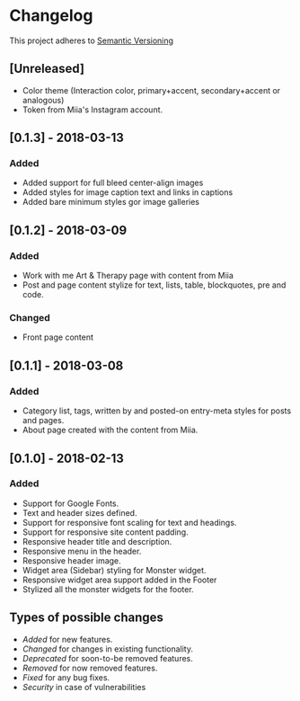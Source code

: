 # Changelog

This project adheres to [Semantic Versioning](http://semver.org/spec/v2.0.0.html)

## [Unreleased]
- Color theme (Interaction color, primary+accent, secondary+accent or analogous)
- Token from Miia's Instagram account. 

## [0.1.3] - 2018-03-13
### Added
- Added support for full bleed center-align images
- Added styles for image caption text and links in captions
- Added bare minimum styles gor image galleries

## [0.1.2] - 2018-03-09
### Added
- Work with me Art & Therapy page with content from Miia
- Post and page content stylize for text, lists, table, blockquotes, pre and code. 

### Changed
- Front page content

## [0.1.1] - 2018-03-08
### Added
- Category list, tags, written by and posted-on entry-meta styles for posts and pages. 
- About page created with the content from Miia. 

## [0.1.0] - 2018-02-13
### Added
- Support for Google Fonts.
- Text and header sizes defined.
- Support for responsive font scaling for text and headings.
- Support for responsive site content padding.
- Responsive header title and description.
- Responsive menu in the header.
- Responsive header image.
- Widget area (Sidebar) styling for Monster widget.
- Responsive widget area support added in the Footer
- Stylized all the monster widgets for the footer.



## Types of possible changes

- *Added* for new features.
- *Changed* for changes in existing functionality.
- *Deprecated* for soon-to-be removed features.
- *Removed* for now removed features.
- *Fixed* for any bug fixes.
- *Security* in case of vulnerabilities